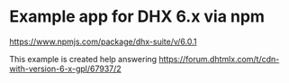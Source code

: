 # Example app for DHX 6.x via npm

https://www.npmjs.com/package/dhx-suite/v/6.0.1

This example is created help answering https://forum.dhtmlx.com/t/cdn-with-version-6-x-gpl/67937/2
